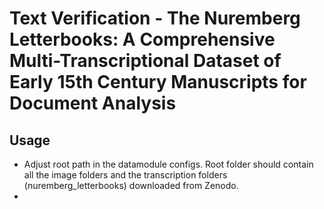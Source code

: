# Text Verification - The Nuremberg Letterbooks: A Comprehensive Multi-Transcriptional Dataset of Early 15th Century Manuscripts for Document Analysis

## Usage

- Adjust root path in the datamodule configs. Root folder should contain all the image folders and the transcription folders (nuremberg_letterbooks) downloaded from Zenodo.
- 
